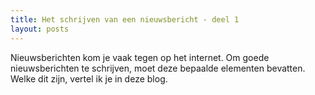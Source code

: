 ```yaml
---
title: Het schrijven van een nieuwsbericht - deel 1
layout: posts
---
```


Nieuwsberichten kom je vaak tegen op het internet. Om goede nieuwsberichten te schrijven, moet deze bepaalde elementen bevatten. Welke dit zijn, vertel ik je in deze blog. 
